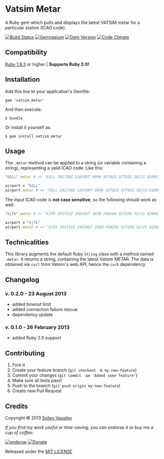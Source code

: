 # Vatsim Metar 

A Ruby gem which pulls and displays the latest VATSIM metar for a particular station (ICAO code).

[![Build Status](https://secure.travis-ci.org/tarakanbg/vatsim_metar.png?branch=master)](http://travis-ci.org/tarakanbg/vatsim_metar)
[![Gemnasium](https://gemnasium.com/tarakanbg/vatsim_metar.png?travis)](https://gemnasium.com/tarakanbg/vatsim_metar)
[![Gem Version](https://badge.fury.io/rb/vatsim_metar.png)](http://badge.fury.io/rb/vatsim_metar)
[![Code Climate](https://codeclimate.com/github/tarakanbg/vatsim_metar.png)](https://codeclimate.com/github/tarakanbg/vatsim_metar)

## Compatibility

[Ruby 1.9.3](http://www.ruby-lang.org/en/downloads/) or higher | **Supports Ruby 2.0!**

## Installation

Add this line to your application's Gemfile:

    gem 'vatsim_metar'

And then execute:

    $ bundle

Or install it yourself as:

    $ gem install vatsim_metar

## Usage

The `.metar` method can be applied to a string (or variable containing a string), representing a valid ICAO code. Like this:

```ruby
"EGLL".metar # => "EGLL 291750Z 22016KT 9999 SCT023 SCT032 18/13 Q1005"

airport = "EGLL"
airport.metar # => "EGLL 291750Z 22016KT 9999 SCT023 SCT032 18/13 Q1005"
```
The input ICAO code is **not case sensitive**, so the following should work as well:

```ruby
"kjfk".metar # => "KJFK 291751Z 24016KT 10SM FEW180 SCT250 32/21 A2968 RMK AO2 SLP049 T03170211 10322 20222 58008"

airport = "kjfk"
airport.metar # => "KJFK 291751Z 24016KT 10SM FEW180 SCT250 32/21 A2968 RMK AO2 SLP049 T03170211 10322 20222 58008"
```

## Technicalities

This library augments the default Ruby `String` class with a method named `.metar`. It returns a string, containing the latest Vatsim METAR. The data is obtained via `curl` from Vatsim's web API, hence the `curb` dependency.

## Changelog

### v. 0.2.0 - 23 August 2013

* added timeout limit
* added connection failure rescue
* dependency update

### v. 0.1.0 - 26 February 2013

* added Ruby 2.0 support

## Contributing

1. Fork it
2. Create your feature branch (`git checkout -b my-new-feature`)
3. Commit your changes (`git commit -am 'Added some feature'`)
4. Make sure all tests pass!
5. Push to the branch (`git push origin my-new-feature`)
6. Create new Pull Request

## Credits

Copyright © 2013 [Svilen Vassilev](http://svilen.rubystudio.net)

*If you find my work useful or time-saving, you can endorse it or buy me a cup of coffee:*

[![endorse](http://api.coderwall.com/svilenv/endorsecount.png)](http://coderwall.com/svilenv)
[![Donate](https://www.paypalobjects.com/en_US/i/btn/btn_donate_SM.gif)](https://www.paypal.com/cgi-bin/webscr?cmd=_s-xclick&hosted_button_id=5FR7AQA4PLD8A)

Released under the [MIT LICENSE](https://github.com/tarakanbg/vatsim_metar/blob/master/LICENSE)
